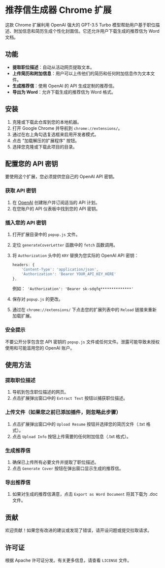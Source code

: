 # 推荐信生成器 Chrome 扩展

这款 Chrome 扩展利用 OpenAI 强大的 GPT-3.5 Turbo 模型帮助用户基于职位描述、附加信息和简历生成个性化封面信。它还允许用户下载生成的推荐信为 Word 文档。

## 功能

- **提取职位描述**：自动从活动网页提取文本。
- **上传简历和附加信息**：用户可以上传他们的简历和任何附加信息作为文本文件。
- **生成推荐信**：使用 OpenAI 的 API 生成定制的推荐信。
- **导出为 Word**：允许下载生成的推荐信为 Word 格式。

## 安装

1. 克隆或下载此仓库到您的本地机器。
2. 打开 Google Chrome 并导航到 `chrome://extensions/`。
3. 通过在右上角勾选复选框来启用开发者模式。
4. 点击 "加载解压的扩展程序" 按钮。
5. 选择您克隆或下载此项目的目录。

## 配置您的 API 密钥

要使用这个扩展，您必须提供您自己的 OpenAI API 密钥。

### 获取 API 密钥

1. 在 [OpenAI](https://www.openai.com/) 创建账户并订阅适当的 API 计划。
2. 在您账户的 API 仪表板中找到您的 API 密钥。

### 插入您的 API 密钥

1. 打开扩展目录中的 `popup.js` 文件。
2. 定位 `generateCoverLetter` 函数中的 `fetch` 函数调用。
3. 将 `Authorization` 头中的 `KRY` 替换为您实际的 OpenAI API 密钥：

   ```javascript
   headers: {
       'Content-Type': 'application/json',
       'Authorization': 'Bearer YOUR_API_KEY_HERE'
   },
   ```
   例如：` 'Authorization': 'Bearer sk-sdqfq**************'`

4. 保存对 `popup.js` 的更改。
5. 通过在 `chrome://extensions/` 下点击您的扩展列表中的 `Reload` 链接来重新加载扩展。

### 安全提示

不要公开分享包含您 API 密钥的 `popup.js` 文件或任何文件。泄露可能导致未授权使用和可能滥用您的 OpenAI 账户。

## 使用方法

### 提取职位描述

1. 导航到包含职位描述的网页。
2. 点击扩展弹出窗口中的 `Extract Text` 按钮以捕获职位描述。

### 上传文件（如果您之前已添加插件，则忽略此步骤）

1. 点击扩展弹出窗口中的 `Upload Resume` 按钮并选择您的简历文件（.txt 格式）。
2. 点击 `Upload Info` 按钮上传需要的任何附加信息（.txt 格式）。

### 生成推荐信

1. 确保已上传所有必要文件并提取了职位描述。
2. 点击 `Generate Cover` 按钮在弹出窗口显示生成的推荐信。

### 导出推荐信

1. 如果对生成的推荐信满意，点击 `Export as Word Document` 将其下载为 .doc 文件。

## 贡献

欢迎贡献！如果您有改进的建议或发现了错误，请开设问题或提交拉取请求。

## 许可证

根据 Apache 许可证分发。有关更多信息，请查看 `LICENSE` 文件。